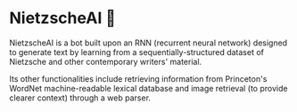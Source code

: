 # NietzscheAI 🧠
NietzscheAI is a bot built upon an RNN (recurrent neural network) designed to generate text by learning from a sequentially-structured dataset of Nietzsche and other contemporary writers' material.

Its other functionalities include retrieving information from Princeton's WordNet machine-readable lexical database and image retrieval (to provide clearer context) through a web parser.
